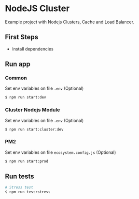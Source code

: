 # NodeJS Cluster

Example project with Nodejs Clusters, Cache and Load Balancer.


## First Steps

- Install dependencies


## Run app

### Common

Set env variables on file `.env` (Optional)
```bash
$ npm run start:dev
```

### Cluster Nodejs Module

Set env variables on file `.env` (Optional)
```bash
$ npm run start:cluster:dev
```

### PM2

Set env variables on file `ecosystem.config.js` (Optional)
```bash
$ npm run start:prod
```


## Run tests

```bash
# Stress test
$ npm run test:stress
```

